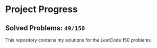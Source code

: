 # Project Progress

## Solved Problems: `49/150`
This repository contains my solutions for the LeetCode 150 problems.
